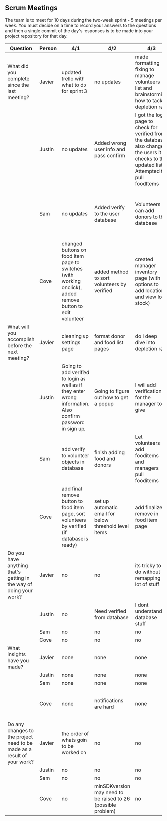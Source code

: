 ## Scrum Meetings
The team is to meet for 10 days during the two-week sprint - 5 meetings per week. You must decide on a time to record your answers to the questions and then a single commit of the day's responses is to be made into your project repository for that day.

Question    |          Person                                             | 4/1 | 4/2 | 4/3 | 4/4 | 4/5 | 4/7 | 4/8 | 4/9 | 4/10 | 3/30 |
------------|---------------------------------------------------------------------|-----|-----|-----|-----|-----|-----|-----|----|-----|-----|                                                              
| What did you complete since the last meeting? | Javier |updated trello with what to do for sprint 3 | no updates | made formatting fixing to manage volunteers list and brainstorming how to tackle depletion rate | worked on donor page and tested it | no updates | no updates | fixed bugs that were causing crashes | allowed duplicates on database and started depletion rate | 
|            | Justin | no updates | Added wrong user info and pass confirm | I got the login page to check for verified from the database, also changed the users it checks to the updated list. Attempted to pull foodItems | no updates | link verify to database | no updates | Helped with the bugs, created and almost completed set threshold page | no updates |
|            | Sam | no updates | Added verify to the user database | Volunteers can add donors to the database | no updates | help cove debug a db pull | inventory page is connected to db; fooditems can be added to the db | no updates | no updates | no updates |
|            | Cove | changed buttons on food item page to switches (with working onclick), added remove button to edit volunteer | added method to sort volunteers by verified | created manager inventory page (with options to add locations and view low stock) | added finalize remove button to fooditem page and edit volunteer page, wrote script to send email with expiring/below threshold foods (db pull dosnt work) | debug db pull | no updates | started pick a csv file process, helped add unverified banner to manage volunteers page | add csv to db | 
| What will you accomplish before the next meeting? | Javier | cleaning up settings page | format donor and food list pages | do i deep dive into depletion rate | depletion rate? | keep working on depletion rate | no updates | do locations | depletion rate | 
|            | Justin |Going to add verified to login as well as if they enter wrong information. Also confirm password in sign up. | Going to figure out how to get a popup | I will add verification for the manager to give | no updates | no updates | no updates | Going to work on the pick buttons on the add donor to the add food page | no updates |
|            | Sam | add verify to volunteer objects in database | finish adding food and donors | Let volunteers add fooditems and managers pull fooditems | no updates | no updates | keep connecting stuff to firebase | no updates | no updates | no updates |
|            | Cove | add final remove button to food item page, sort volunteers by verified (if database is ready) | set up automatic email for below threshold level items | add finalize remove in food item page | fix above db pull, probably some other stuff | further brainstorm depletion rate | no updates | finish csv upload process | determine in 401 tomorrow |
| Do you have anything that's getting in the way of doing your work? | Javier | no | no | its tricky to do without remapping a lot of stuff | no | no | no | no | no |
|            | Justin | no | Need verified from database | I dont understand database stuff | no | no | no | need to know how to push to database | no |
|            | Sam | no | no | no | no | no | no | no | no | no |
|            | Cove | no | no | no | db pulls | no | no | no | no |
| What insights have you made? | Javier | none | none | none | none | none | none | understand databases more | database stuff |
|            | Justin | none | none | none | none | none | none | none | none |
|            | Sam | none | none | none | none | none | none | none | none | none |
|            | Cove | none | notifications are hard | none | android calendar | none | none | slow internet makes firebase crash | pushing to db |
| Do any changes to the project need to be made as a result of your work? | Javier | the order of whats goin to be worked on | no | no | no | no | no | how database will handle duplicates | no |
|            | Justin | no | no | no | no | no | no | no | no |
|            | Sam | no | no | no | no | no | no | no | no | no | 
|            | Cove | no | minSDKversion may need to be raised to 26 (possible problem) | no | no | no | no | no | no |
